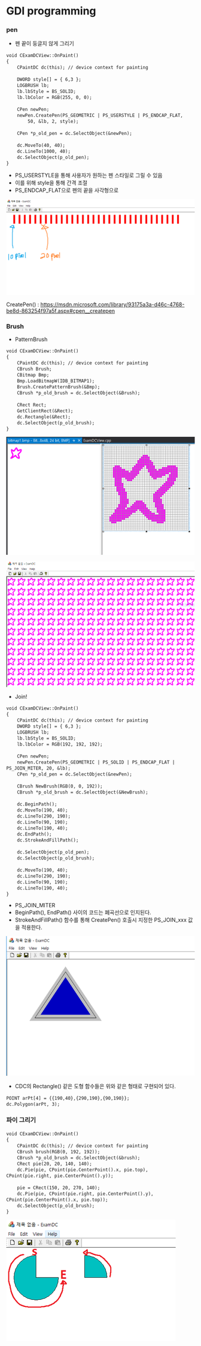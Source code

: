 # GDI programming

### pen

* 펜 끝이 둥글지 않게 그리기  

```
void CExamDCView::OnPaint()
{
	CPaintDC dc(this); // device context for painting

	DWORD style[] = { 6,3 };
	LOGBRUSH lb;
	lb.lbStyle = BS_SOLID;
	lb.lbColor = RGB(255, 0, 0);

	CPen newPen;
	newPen.CreatePen(PS_GEOMETRIC | PS_USERSTYLE | PS_ENDCAP_FLAT,
		50, &lb, 2, style);

	CPen *p_old_pen = dc.SelectObject(&newPen);

	dc.MoveTo(40, 40);
	dc.LineTo(1000, 40);
	dc.SelectObject(p_old_pen);
}
```

* PS_USERSTYLE을 통해 사용자가 원하는 펜 스타일로 그릴 수 있음
* 이를 위해 style을 통해 간격 조절
* PS_ENDCAP_FLAT으로 펜의 끝을 사각형으로


![](../../images/DC/1.png)

CreatePen() : https://msdn.microsoft.com/library/93175a3a-d46c-4768-be8d-863254f97a5f.aspx#cpen__createpen


### Brush

* PatternBrush

```
void CExamDCView::OnPaint()
{
	CPaintDC dc(this); // device context for painting
	CBrush Brush;
	CBitmap Bmp;
	Bmp.LoadBitmapW(IDB_BITMAP1);
	Brush.CreatePatternBrush(&Bmp);
	CBrush *p_old_brush = dc.SelectObject(&Brush);

	CRect Rect;
	GetClientRect(&Rect);
	dc.Rectangle(&Rect);
	dc.SelectObject(p_old_brush);
}
```

![](../../images/DC/2.png)  

![](../../images/DC/3.png)  


* Join!

```
void CExamDCView::OnPaint()
{
	CPaintDC dc(this); // device context for painting
	DWORD style[] = { 6,3 };
	LOGBRUSH lb;
	lb.lbStyle = BS_SOLID;
	lb.lbColor = RGB(192, 192, 192);

	CPen newPen;
	newPen.CreatePen(PS_GEOMETRIC | PS_SOLID | PS_ENDCAP_FLAT | PS_JOIN_MITER, 20, &lb);
	CPen *p_old_pen = dc.SelectObject(&newPen);

	CBrush NewBrush(RGB(0, 0, 192));
	CBrush *p_old_brush = dc.SelectObject(&NewBrush);

	dc.BeginPath();
	dc.MoveTo(190, 40);
	dc.LineTo(290, 190);
	dc.LineTo(90, 190);
	dc.LineTo(190, 40);
	dc.EndPath();
	dc.StrokeAndFillPath();

	dc.SelectObject(p_old_pen);
	dc.SelectObject(p_old_brush);

	dc.MoveTo(190, 40);
	dc.LineTo(290, 190);
	dc.LineTo(90, 190);
	dc.LineTo(190, 40);
}
```
* PS_JOIN_MITER
* BeginPath(), EndPath() 사이의 코드는 폐곡선으로 인지된다.
* StrokeAndFillPath() 함수를 통해 CreatePen() 호출시 지정한 PS_JOIN_xxx 값을 적용한다.

![](../../images/DC/4.png)  

* CDC의 Rectangle() 같은 도형 함수들은 위와 같은 형태로 구현되어 있다.

```
POINT arPt[4] = {{190,40},{290,190},{90,190}};
dc.Polygon(arPt, 3);
```

### 파이 그리기

```
void CExamDCView::OnPaint()
{
	CPaintDC dc(this); // device context for painting
	CBrush brush(RGB(0, 192, 192));
	CBrush *p_old_brush = dc.SelectObject(&brush);
	CRect pie(20, 20, 140, 140);
	dc.Pie(pie, CPoint(pie.CenterPoint().x, pie.top), CPoint(pie.right, pie.CenterPoint().y));

	pie = CRect(150, 20, 270, 140);
	dc.Pie(pie, CPoint(pie.right, pie.CenterPoint().y), CPoint(pie.CenterPoint().x, pie.top));
	dc.SelectObject(p_old_brush);
}
```
![](../../images/DC/5.png)  
